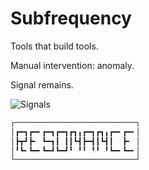 # Subfrequency

Tools that build tools.

Manual intervention: anomaly.

Signal remains.

![Signals](https://github.com/user-attachments/assets/89f7c1b2-c642-4b46-ae33-5da183a14152)

```sh
┌───────────────────────────┐
│┏━┓┏━╸┏━┓┏━┓┏┓╻┏━┓┏┓╻┏━╸┏━╸│
│┣┳┛┣╸ ┗━┓┃ ┃┃┗┫┣━┫┃┗┫┃  ┣╸ │
│╹┗╸┗━╸┗━┛┗━┛╹ ╹╹ ╹╹ ╹┗━╸┗━╸│
└───────────────────────────┘
```
